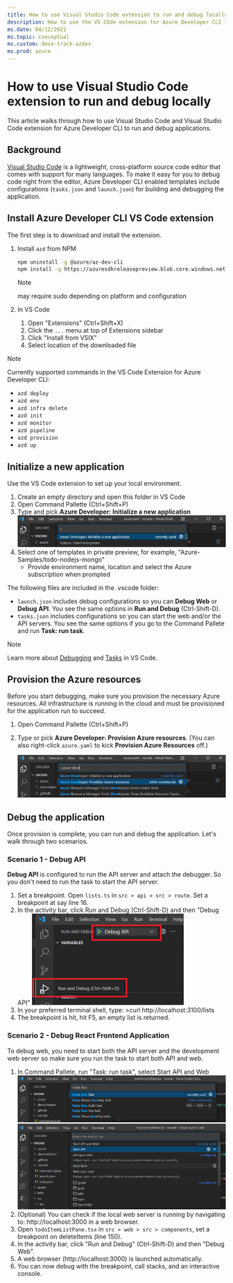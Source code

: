 ```yaml
---
title: How to use Visual Studio Code extension to run and debug locally
description: How to use the VS COde extension for Azure Developer CLI to run and debug locally.
ms.date: 04/12/2021
ms.topic: conceptual
ms.custom: devx-track-azdev
ms.prod: azure
---
```

# How to use Visual Studio Code extension to run and debug locally

This article walks through how to use Visual Studio Code and Visual Studio Code extension for Azure Developer CLI to run and debug applications.

## Background

[Visual Studio Code](https://code.visualstudio.com/docs) is a lightweight, cross-platform source code editor that comes with support for many languages. To make it easy for you to debug code right from the editor, Azure Developer CLI enabled templates include configurations (`tasks.json` and `launch.json`) for building and debugging the application.

## Install Azure Developer CLI VS Code extension 

The first step is to download and install the extension.

1. Install `azd` from NPM

    ```bash
    npm uninstall -g @azure/az-dev-cli
    npm install -g https://azuresdkreleasepreview.blob.core.windows.net/azd/standalone/latest/azure-az-dev-cli-latest.tgz
    ```
    
    > [!NOTE]
    > may require sudo depending on platform and configuration

2. In VS Code
    1. Open "Extensions" (Ctrl+Shift+X)
    2. Click the `...` menu at top of Extensions sidebar
    3. Click "Install from VSIX"
    4. Select location of the downloaded file

> [!NOTE]
> Currently supported commands in the VS Code Extension for Azure Developer CLI:
> - `azd deploy`
> - `azd env`
> - `azd infra delete`
> - `azd init`
> - `azd monitor`
> - `azd pipeline`
> - `azd provision`
> - `azd up`

## Initialize a new application 

Use the VS Code extension to set up your local environment.

1. Create an empty directory and open this folder in VS Code
2. Open Command Pallette (Ctrl+Shift+P)
3. Type and pick **Azure Developer: Initialize a new application**
!["Initialize"](media/how-to-use-vscode-extension-to-debug-locally/cmd-init.png)
4. Select one of templates in private preview, for example, "Azure-Samples/todo-nodejs-mongo" 
    - Provide environment name, location and select the Azure subscription when prompted

The following files are included in the .vscode folder:

- `launch.json` includes debug configurations so you can **Debug Web** or **Debug API**. You see the same options in **Run and Debug** (Ctrl-Shift-D).
- `tasks.json` includes configurations so you can start the web and/or the API servers. You see the same options if you go to the Command Pallete and run **Task: run task**.

> [!NOTE]
> Learn more about [Debugging](https://code.visualstudio.com/docs/editor/debugging) and [Tasks](https://code.visualstudio.com/docs/editor/tasks) in VS Code.

## Provision the Azure resources

Before you start debugging, make sure you provision the necessary Azure resources. All infrastructure is running in the cloud and must be provisioned for the application run to succeed. 

1. Open Command Pallette (Ctrl+Shift+P)
2. Type or pick **Azure Developer: Provision Azure resources**. (You can also right-click `azure.yaml` to kick **Provision Azure Resources** off.)

    !["Provision"](media/how-to-use-vscode-extension-to-debug-locally/cmd-provision.png)

## Debug the application

Once provision is complete, you can run and debug the application. Let's walk through two scenarios.

### Scenario 1 - Debug API

**Debug API** is configured to run the API server and attach the debugger. So you don't need to run the task to start the API server.

1. Set a breakpoint. Open `lists.ts` in `src > api > src > route`. Set a breakpoint at say line 16. 
1. In the activity bar, click Run and Debug (Ctrl-Shift-D) and then "Debug API"
!["Debug API"](media/how-to-use-vscode-extension-to-debug-locally/debug-api.png)
1. In your preferred terminal shell, type: >curl http://localhost:3100/lists
1. The breakpoint is hit, hit F5, an empty list is returned.

### Scenario 2 - Debug React Frontend Application

To debug web, you need to start both the API server and the development web server so make sure you run the task to start both API and web.

1. In Command Pallete, run "Task: run task", select Start API and Web
!["Run Task"](media/how-to-use-vscode-extension-to-debug-locally/run-task.png)
!["Start API and Web"](media/how-to-use-vscode-extension-to-debug-locally/run-task-api.png)
1. (Optional) You can check if the local web server is running by navigating to: http://localhost:3000 in a web browser.
1. Open `todoItemListPane.tsx` in `src > web > src > components`, set a breakpoint on deleteItems (line 150).
1. In the activity bar, click "Run and Debug" (Ctrl-Shift-D) and then "Debug Web". 
1. A web browser (http://localhost:3000) is launched automatically. 
1. You can now debug with the breakpoint, call stacks, and an interactive console.
